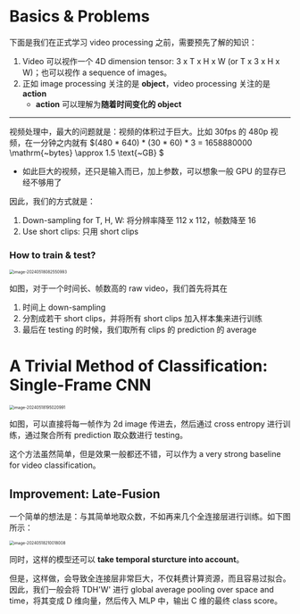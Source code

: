 
# Basics & Problems

下面是我们在正式学习 video processing 之前，需要预先了解的知识：

1. Video 可以视作一个 4D dimension tensor: 3 x T x H x W (or T x 3 x H x W)；也可以视作 a sequence of images。
2. 正如 image processing 关注的是 **object**，video processing 关注的是 **action**
    - **action** 可以理解为**随着时间变化的 object**

---

视频处理中，最大的问题就是：视频的体积过于巨大。比如 30fps 的 480p 视频，在一分钟之内就有 $(480 * 640) * (30 * 60) * 3 = 1658880000 \mathrm{~bytes} \approx 1.5 \text{~GB} $

- 如此巨大的视频，还只是输入而已，加上参数，可以想象一般 GPU 的显存已经不够用了

因此，我们的方式就是：

1. Down-sampling for T, H, W: 将分辨率降至 112 x 112，帧数降至 16
2. Use short clips: 只用 short clips

### How to train & test?

<img src="https://gitlab.com/mtdickens1998/mtd-images/-/raw/main/img/2024/05/18_8_25_55_202405180825299.png" alt="image-20240518082550993" style="zoom: 50%;" />

如图，对于一个时间长、帧数高的 raw video，我们首先将其在

1. 时间上 down-sampling
2. 分割成若干 short clips，并将所有 short clips 加入样本集来进行训练
3. 最后在 testing 的时候，我们取所有 clips 的 prediction 的 average

# A Trivial Method of Classification: Single-Frame CNN

<img src="https://gitlab.com/mtdickens1998/mtd-images/-/raw/main/img/2024/05/18_19_50_32_202405181950464.png" alt="image-20240518195020991" style="zoom: 50%;" />

如图，可以直接将每一帧作为 2d image 传进去，然后通过 cross entropy 进行训练，通过聚合所有 prediction 取众数进行 testing。

这个方法虽然简单，但是效果一般都还不错，可以作为 a very strong baseline for video classification。

## Improvement: Late-Fusion

一个简单的想法是：与其简单地取众数，不如再来几个全连接层进行训练。如下图所示：

<img src="https://gitlab.com/mtdickens1998/mtd-images/-/raw/main/img/2024/05/18_21_0_20_202405182100533.png" alt="image-20240518210018008" style="zoom:50%;" />

同时，这样的模型还可以 **take temporal sturcture into account**。

但是，这样做，会导致全连接层非常巨大，不仅耗费计算资源，而且容易过拟合。因此，我们一般会将 TDH'W' 进行 global average pooling over space and time，将其变成 D 维向量，然后传入 MLP 中，输出 C 维的最终 class score。